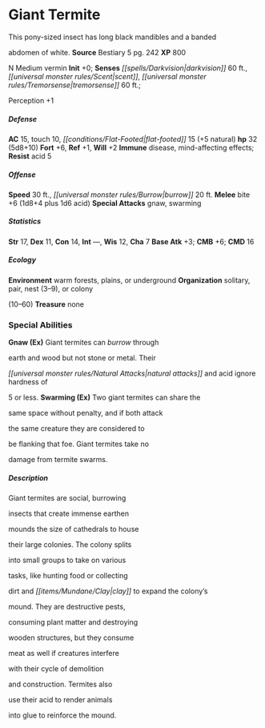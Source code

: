 ﻿---
cssclass: [monsters]
title1: Giant Termite
desc_short: This pony-sized insect has long black mandibles and a bandedabdomen of
  white.
title2: Giant Termite
CR: 3
sources:
- name: Bestiary 5
  page: 242
  link: http://paizo.com/products/btpy9g9x?Pathfinder-Roleplaying-Game-Bestiary-5
XP: 800
alignment: N
size: Medium
type: vermin
initiative:
  bonus: 0
senses:
  darkvision: 60
  scent: true
  tremorsense: 60
AC:
  AC: 15
  touch: 10
  flat_footed: 15
  components:
    natural: 5
HP:
  HP: 32
  long: 5d8+10
saves:
  fort: 6
  ref: 1
  will: 2
immunities:
- disease
- mind-affecting effects
resistances:
  acid: 5
speeds:
  base: 30
  burrow: 20
attacks:
  melee:
  - - text: bite +6 (1d8+4 plus 1d6 acid)
      entries:
      - - damage: 1d8+4
        - damage: 1d6
          type: acid
      attack: bite
      bonus:
      - 6
  special:
  - gnaw
  - swarming
ability_scores:
  STR: 17
  DEX: 11
  CON: 14
  INT:
  WIS: 12
  CHA: 7
BAB: 3
CMB: 6
CMD: 16
skills: {}
ecology:
  environment: warm forests, plains, or underground
  organization: solitary, pair, nest (3-9), or colony(10-60)
  treasure_type: none
special_abilities:
  Gnaw (Ex): Giant termites can burrow throughearth and wood but not stone or metal.
    Theirnatural attacks and acid ignore hardness of5 or less.
  Swarming (Ex): Two giant termites can share thesame space without penalty, and if
    both attackthe same creature they are considered tobe flanking that foe. Giant
    termites take nodamage from termite swarms.
desc_long: Giant termites are social, burrowinginsects that create immense earthenmounds
  the size of cathedrals to housetheir large colonies. The colony splitsinto small
  groups to take on varioustasks, like hunting food or collectingdirt and clay to
  expand the colony'smound. They are destructive pests,consuming plant matter and
  destroyingwooden structures, but they consumemeat as well if creatures interferewith
  their cycle of demolitionand construction. Termites alsouse their acid to render
  animalsinto glue to reinforce the mound.

---

# Giant Termite
This pony-sized insect has long black mandibles and a banded

abdomen of white.
**Source** Bestiary 5 pg. 242
**XP** 800

N Medium vermin
**Init** +0; **Senses** _[[spells/Darkvision|darkvision]]_ 60 ft., _[[universal monster rules/Scent|scent]]_, _[[universal monster rules/Tremorsense|tremorsense]]_ 60 ft.;

Perception +1

##### Defense

**AC** 15, touch 10, _[[conditions/Flat-Footed|flat-footed]]_ 15 (+5 natural)
**hp** 32 (5d8+10)
**Fort** +6, **Ref** +1, **Will** +2
**Immune** disease, mind-affecting effects; **Resist** acid 5

##### Offense
**Speed** 30 ft., _[[universal monster rules/Burrow|burrow]]_ 20 ft.
**Melee** bite +6 (1d8+4 plus 1d6 acid)
**Special Attacks** gnaw, swarming

##### Statistics
**Str** 17, **Dex** 11, **Con** 14, **Int** —, **Wis** 12, **Cha** 7
**Base Atk** +3; **CMB** +6; **CMD** 16

##### Ecology

**Environment** warm forests, plains, or underground
**Organization** solitary, pair, nest (3–9), or colony

(10–60)
**Treasure** none

### Special Abilities

**Gnaw (Ex)** Giant termites can _burrow_ through

earth and wood but not stone or metal. Their

_[[universal monster rules/Natural Attacks|natural attacks]]_ and acid ignore hardness of

5 or less.
**Swarming (Ex)** Two giant termites can share the

same space without penalty, and if both attack

the same creature they are considered to

be flanking that foe. Giant termites take no

damage from termite swarms.

##### Description

Giant termites are social, burrowing

insects that create immense earthen

mounds the size of cathedrals to house

their large colonies. The colony splits

into small groups to take on various

tasks, like hunting food or collecting

dirt and _[[items/Mundane/Clay|clay]]_ to expand the colony’s

mound. They are destructive pests,

consuming plant matter and destroying

wooden structures, but they consume

meat as well if creatures interfere

with their cycle of demolition

and construction. Termites also

use their acid to render animals

into glue to reinforce the mound.